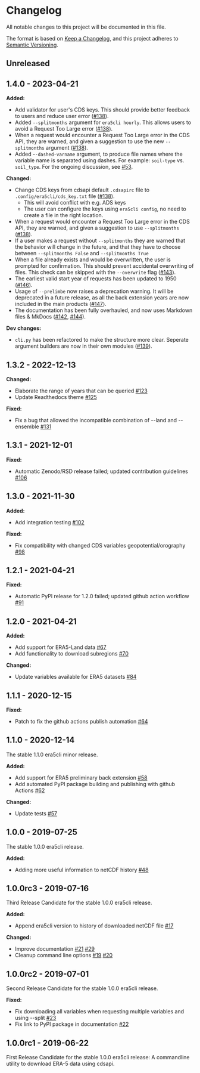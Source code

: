 # Changelog

All notable changes to this project will be documented in this file.

The format is based on [Keep a Changelog](https://keepachangelog.com/en/1.0.0/),
and this project adheres to [Semantic Versioning](https://semver.org/spec/v2.0.0.html).

## Unreleased

## 1.4.0 - 2023-04-21
**Added:**

 - Add validator for user's CDS keys. This should provide better feedback to users and reduce user error ([#138](https://github.com/eWaterCycle/era5cli/pull/138)).
 - Added `--splitmonths` argument for `era5cli hourly`. This allows users to avoid a Request Too Large error ([#138](https://github.com/eWaterCycle/era5cli/pull/138)).
 - When a request would encounter a Request Too Large error in the CDS API, they are warned, and given a suggestion to use the new `--splitmonths` argument ([#138](https://github.com/eWaterCycle/era5cli/pull/138)).
 - Added -`-dashed-varname` argument, to produce file names where the variable name is separated using dashes. For example: `soil-type` vs. `soil_type`. For the ongoing discussion, see [#53](https://github.com/eWaterCycle/era5cli/issues/53).

**Changed:**

 - Change CDS keys from cdsapi default `.cdsapirc` file to `.config/era5cli/cds_key.txt` file ([#138](https://github.com/eWaterCycle/era5cli/pull/138)).
   - This will avoid conflict with e.g. ADS keys
   - The user can configure the keys using `era5cli config`, no need to create a file in the right location.
 - When a request would encounter a Request Too Large error in the CDS API, they are warned, and given a suggestion to use `--splitmonths` ([#138](https://github.com/eWaterCycle/era5cli/pull/138)).
 - If a user makes a request without `--splitmonths` they are warned that the behavior will change in the future, and that they have to choose between `--splitmonths False` and `--splitmonths True` 
 - When a file already exists and would be overwritten, the user is prompted for confirmation. This should prevent accidental overwriting of files. This check can be skipped with the `--overwrite` flag ([#143](https://github.com/eWaterCycle/era5cli/pull/143)).
 - The earliest valid start year of requests has been updated to 1950 ([#146](https://github.com/eWaterCycle/era5cli/pull/146)).
 - Usage of `--prelimbe` now raises a deprecation warning. It will be deprecated in a future release, as all the back extension years are now included in the main products ([#147](https://github.com/eWaterCycle/era5cli/pull/147)).
 - The documentation has been fully overhauled, and now uses Markdown files & MkDocs ([#142](https://github.com/eWaterCycle/era5cli/pull/142), [#144](https://github.com/eWaterCycle/era5cli/pull/144)).

**Dev changes:**

 - `cli.py` has been refactored to make the structure more clear. Seperate argument builders are now in their own modules ([#139](https://github.com/eWaterCycle/era5cli/pull/139)).

## 1.3.2 - 2022-12-13
**Changed:**

 - Elaborate the range of years that can be queried [#123](https://github.com/eWaterCycle/era5cli/pull/123)
 - Update Readthedocs theme [#125](https://github.com/eWaterCycle/era5cli/pull/125)

**Fixed:**

 - Fix a bug that allowed the incompatible combination of --land and --ensemble [#131](https://github.com/eWaterCycle/era5cli/pull/131)


## 1.3.1 - 2021-12-01
**Fixed:**

 - Automatic Zenodo/RSD release failed; updated contribution guidelines [#106](https://github.com/eWaterCycle/era5cli/pull/106)

## 1.3.0 - 2021-11-30
**Added:**

 - Add integration testing [#102](https://github.com/eWaterCycle/era5cli/pull/102)

**Fixed:**

 - Fix compatibility with changed CDS variables geopotential/orography [#98](https://github.com/eWaterCycle/era5cli/pull/98)

## 1.2.1 - 2021-04-21
**Fixed:**

 - Automatic PyPI release for 1.2.0 failed; updated github action workflow [#91](https://github.com/eWaterCycle/era5cli/pull/91)

## 1.2.0 - 2021-04-21
**Added:**

 - Add support for ERA5-Land data [#67](https://github.com/eWaterCycle/era5cli/pull/67)
 - Add functionality to download subregions [#70](https://github.com/eWaterCycle/era5cli/pull/70)

**Changed:**

 - Update variables available for ERA5 datasets [#84](https://github.com/eWaterCycle/era5cli/pull/84)

## 1.1.1 - 2020-12-15
**Fixed:**

 - Patch to fix the github actions publish automation [#64](https://github.com/eWaterCycle/era5cli/pull/64)

## 1.1.0 - 2020-12-14
The stable 1.1.0 era5cli minor release.

**Added:**

 - Add support for ERA5 preliminary back extension [#58](https://github.com/eWaterCycle/era5cli/pull/58)
 - Add automated PyPI package building and publishing with github Actions [#62](https://github.com/eWaterCycle/era5cli/pull/62)

**Changed:**

 - Update tests [#57](https://github.com/eWaterCycle/era5cli/pull/57)

## 1.0.0 - 2019-07-25
The stable 1.0.0 era5cli release.

**Added:**

 - Adding more useful information to netCDF history [#48](https://github.com/eWaterCycle/era5cli/pull/48)

## 1.0.0rc3 - 2019-07-16
Third Release Candidate for the stable 1.0.0 era5cli release.

**Added:**

 - Append era5cli version to history of downloaded netCDF file [#17](https://github.com/eWaterCycle/era5cli/issues/17)

**Changed:**

 - Improve documentation [#21](https://github.com/eWaterCycle/era5cli/issues/21) [#29](https://github.com/eWaterCycle/era5cli/issues/29)
 - Cleanup command line options [#19](https://github.com/eWaterCycle/era5cli/issues/19) [#20](https://github.com/eWaterCycle/era5cli/issues/20)

## 1.0.0rc2 - 2019-07-01
Second Release Candidate for the stable 1.0.0 era5cli release.

**Fixed:**

 - Fix downloading all variables when requesting multiple variables and using --split [#23](https://github.com/eWaterCycle/era5cli/issues/23)
 - Fix link to PyPI package in documentation [#22](https://github.com/eWaterCycle/era5cli/issues/22)

## 1.0.0rc1 - 2019-06-22
First Release Candidate for the stable 1.0.0 era5cli release: A commandline utility to download ERA-5 data using cdsapi.
